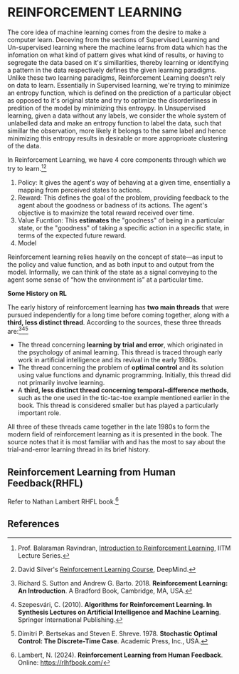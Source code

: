 # REINFORCEMENT LEARNING

The core idea of machine learning comes from the desire to make a computer learn. Deceving from the sections of Supervised Learning and Un-supervised learning where the machine learns from data which has the infomation on what kind of pattern gives what kind of results, or having to segregate the data based on it's simillarities, thereby learning or identifying a pattern in the data respectively defines the given learning paradigms. Unlike these two learning paradigms, Reinforcement Learning doesn't rely on data to learn. Essentially in Supervised learning, we're trying to minimize an entropy function, which is defined on the prediction of a particular object as opposed to it's original state and try to optimize the disorderliness in predition of the model by minimizing this entroypy. In Unsupervised learning, given a data without any labels, we consider the whole system of unlabelled data and make an entropy function to label the data, such that simillar the observation, more likely it belongs to the same label and hence minimizing this entropy results in desirable or more approprioate clustering of the data.

In Reinforcement Learning, we have 4 core components through which we try to learn.[^Prof_Balaraman_RL][^David_Silver_RL_Lec]

1. Policy: It gives the agent's way of behaving at a given time, ensentially a mapping from perceived states to actions.
2. Reward: This defines the goal of the problem, providing feedback to the agent about the goodness or badness of its actions. The agent's objective is to maximize the total reward received over time.
3. Value Fucntion: This **estimates** the "goodness" of being in a particular state, or the "goodness" of taking a specific action in a specific state, in terms of the expected future reward.
4. Model

Reinforcement learning relies heavily on the concept of state—as input to the policy and value function, and as both input to and output from the model. Informally, we can think of the state as a signal conveying to the agent some sense of “how the environment is” at a particular time.

<!--
TODO:
    1. Learn Markov Chains and Markov Decision Processes from Szepesvári
    2. Re-read the first chapter of Sutton and Barto
-->

**Some History on RL**

The early history of reinforcement learning has **two main threads** that were pursued independently for a long time before coming together, along with a **third, less distinct thread**. According to the sources, these three threads are:[^Sutton_Barto_RL_Book][^Szepesvári_RL_Book][^Dimitri_RL_Book]

- The thread concerning **learning by trial and error**, which originated in the psychology of animal learning. This thread is traced through early work in artificial intelligence and its revival in the early 1980s.
- The thread concerning the problem of **optimal control** and its solution using value functions and dynamic programming. Initially, this thread did not primarily involve learning.
- A **third, less distinct thread concerning temporal-difference methods**, such as the one used in the tic-tac-toe example mentioned earlier in the book. This thread is considered smaller but has played a particularly important role.

All three of these threads came together in the late 1980s to form the modern field of reinforcement learning as it is presented in the book. The source notes that it is most familiar with and has the most to say about the trial-and-error learning thread in its brief history.

## Reinforcement Learning from Human Feedback(RHFL)

Refer to Nathan Lambert RHFL book.[^Nathan_RLHF]

## References

[^Sutton_Barto_RL_Book]: Richard S. Sutton and Andrew G. Barto. 2018. **Reinforcement Learning: An Introduction**. A Bradford Book, Cambridge, MA, USA.

[^Szepesvári_RL_Book]: Szepesvári, C. (2010). **Algorithms for Reinforcement Learning. In Synthesis Lectures on Artificial Intelligence and Machine Learning**. Springer International Publishing.

[^Dimitri_RL_Book]: Dimitri P. Bertsekas and Steven E. Shreve. 1978. **Stochastic Optimal Control: The Discrete-Time Case**. Academic Press, Inc., USA.

[^Nathan_RLHF]: Lambert, N. (2024). **Reinforcement Learning from Human Feedback**. Online: https://rlhfbook.com/

[^Prof_Balaraman_RL]: Prof. Balaraman Ravindran, [Introduction to Reinforcement Learning](https://www.youtube.com/playlist?list=PLEAYkSg4uSQ0Hkv_1LHlJtC_wqwVu6RQX), IITM Lecture Series.

[^David_Silver_RL_Lec]: David Silver's [Reinforcement Learning Course](https://www.youtube.com/playlist?list=PLqYmG7hTraZDM-OYHWgPebj2MfCFzFObQ), DeepMind.

